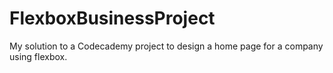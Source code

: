 # FlexboxBusinessProject
My solution to a Codecademy project to design a home page for a company using flexbox.
